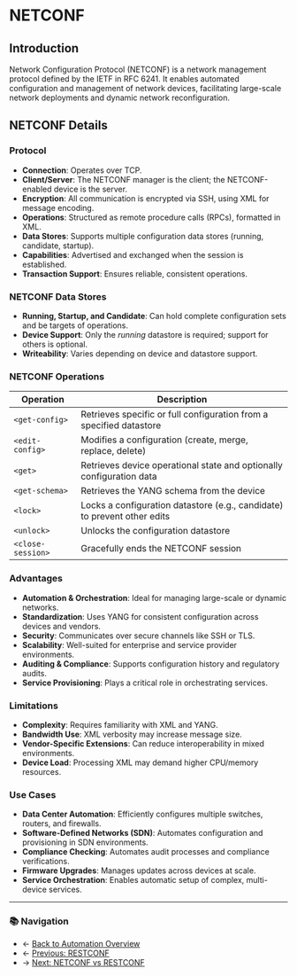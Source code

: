 # NETCONF

## Introduction
Network Configuration Protocol (NETCONF) is a network management protocol defined by the IETF in RFC 6241. It enables automated configuration and management of network devices, facilitating large-scale network deployments and dynamic network reconfiguration.

## NETCONF Details

### Protocol

- **Connection**: Operates over TCP.
- **Client/Server**: The NETCONF manager is the client; the NETCONF-enabled device is the server.
- **Encryption**: All communication is encrypted via SSH, using XML for message encoding.
- **Operations**: Structured as remote procedure calls (RPCs), formatted in XML.
- **Data Stores**: Supports multiple configuration data stores (running, candidate, startup).
- **Capabilities**: Advertised and exchanged when the session is established.
- **Transaction Support**: Ensures reliable, consistent operations.

### NETCONF Data Stores

- **Running, Startup, and Candidate**: Can hold complete configuration sets and be targets of operations.
- **Device Support**: Only the *running* datastore is required; support for others is optional.
- **Writeability**: Varies depending on device and datastore support.

### NETCONF Operations

| Operation         | Description                                                              |
| ----------------- | ------------------------------------------------------------------------ |
| `<get-config>`    | Retrieves specific or full configuration from a specified datastore      |
| `<edit-config>`   | Modifies a configuration (create, merge, replace, delete)                |
| `<get>`           | Retrieves device operational state and optionally configuration data     |
| `<get-schema>`    | Retrieves the YANG schema from the device                                |
| `<lock>`          | Locks a configuration datastore (e.g., candidate) to prevent other edits |
| `<unlock>`        | Unlocks the configuration datastore                                      |
| `<close-session>` | Gracefully ends the NETCONF session                                      |

### Advantages

- **Automation & Orchestration**: Ideal for managing large-scale or dynamic networks.
- **Standardization**: Uses YANG for consistent configuration across devices and vendors.
- **Security**: Communicates over secure channels like SSH or TLS.
- **Scalability**: Well-suited for enterprise and service provider environments.
- **Auditing & Compliance**: Supports configuration history and regulatory audits.
- **Service Provisioning**: Plays a critical role in orchestrating services.

### Limitations

- **Complexity**: Requires familiarity with XML and YANG.
- **Bandwidth Use**: XML verbosity may increase message size.
- **Vendor-Specific Extensions**: Can reduce interoperability in mixed environments.
- **Device Load**: Processing XML may demand higher CPU/memory resources.

### Use Cases

- **Data Center Automation**: Efficiently configures multiple switches, routers, and firewalls.
- **Software-Defined Networks (SDN)**: Automates configuration and provisioning in SDN environments.
- **Compliance Checking**: Automates audit processes and compliance verifications.
- **Firmware Upgrades**: Manages updates across devices at scale.
- **Service Orchestration**: Enables automatic setup of complex, multi-device services.

---

### 📚 Navigation
- ← [Back to Automation Overview](./readme.md)
- ← [Previous: RESTCONF](./restconf.md)
- → [Next: NETCONF vs RESTCONF](./netconf-vs-restconf.md)

